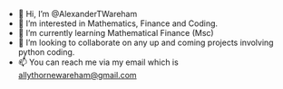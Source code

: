 - 👋 Hi, I’m @AlexanderTWareham
- 👀 I’m interested in Mathematics, Finance and  Coding.
- 🌱 I’m currently learning Mathematical Finance (Msc)
- 💞️ I’m looking to collaborate on any up and coming projects involving python coding.
- 📫 You can reach me via my email which is  allythornewareham@gmail.com

<!---
AlexanderTWareham/AlexanderTWareham is a ✨ special ✨ repository because its `README.md` (this file) appears on your GitHub profile.
You can click the Preview link to take a look at your changes.
--->
